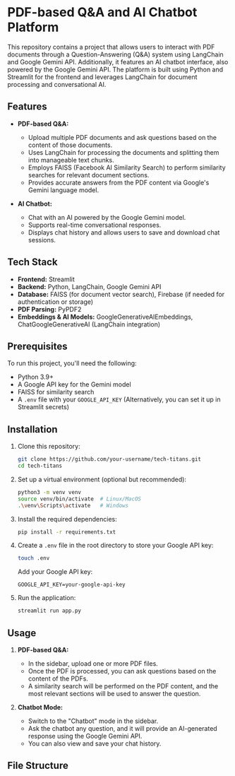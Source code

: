 # PDF-based Q&A and AI Chatbot Platform

This repository contains a project that allows users to interact with PDF documents through a Question-Answering (Q&A) system using LangChain and Google Gemini API. Additionally, it features an AI chatbot interface, also powered by the Google Gemini API. The platform is built using Python and Streamlit for the frontend and leverages LangChain for document processing and conversational AI.

## Features

- **PDF-based Q&A:**
  - Upload multiple PDF documents and ask questions based on the content of those documents.
  - Uses LangChain for processing the documents and splitting them into manageable text chunks.
  - Employs FAISS (Facebook AI Similarity Search) to perform similarity searches for relevant document sections.
  - Provides accurate answers from the PDF content via Google's Gemini language model.

- **AI Chatbot:**
  - Chat with an AI powered by the Google Gemini model.
  - Supports real-time conversational responses.
  - Displays chat history and allows users to save and download chat sessions.

## Tech Stack

- **Frontend:** Streamlit
- **Backend:** Python, LangChain, Google Gemini API
- **Database:** FAISS (for document vector search), Firebase (if needed for authentication or storage)
- **PDF Parsing:** PyPDF2
- **Embeddings & AI Models:** GoogleGenerativeAIEmbeddings, ChatGoogleGenerativeAI (LangChain integration)
  
## Prerequisites

To run this project, you'll need the following:

- Python 3.9+
- A Google API key for the Gemini model
- FAISS for similarity search
- A `.env` file with your `GOOGLE_API_KEY` (Alternatively, you can set it up in Streamlit secrets)

## Installation

1. Clone this repository:
    ```bash
    git clone https://github.com/your-username/tech-titans.git
    cd tech-titans
    ```

2. Set up a virtual environment (optional but recommended):
    ```bash
    python3 -m venv venv
    source venv/bin/activate  # Linux/MacOS
    .\venv\Scripts\activate   # Windows
    ```

3. Install the required dependencies:
    ```bash
    pip install -r requirements.txt
    ```

4. Create a `.env` file in the root directory to store your Google API key:
    ```bash
    touch .env
    ```

   Add your Google API key:
    ```text
    GOOGLE_API_KEY=your-google-api-key
    ```

5. Run the application:
    ```bash
    streamlit run app.py
    ```

## Usage

1. **PDF-based Q&A:**
   - In the sidebar, upload one or more PDF files.
   - Once the PDF is processed, you can ask questions based on the content of the PDFs.
   - A similarity search will be performed on the PDF content, and the most relevant sections will be used to answer the question.
   
2. **Chatbot Mode:**
   - Switch to the "Chatbot" mode in the sidebar.
   - Ask the chatbot any question, and it will provide an AI-generated response using the Google Gemini API.
   - You can also view and save your chat history.

## File Structure

